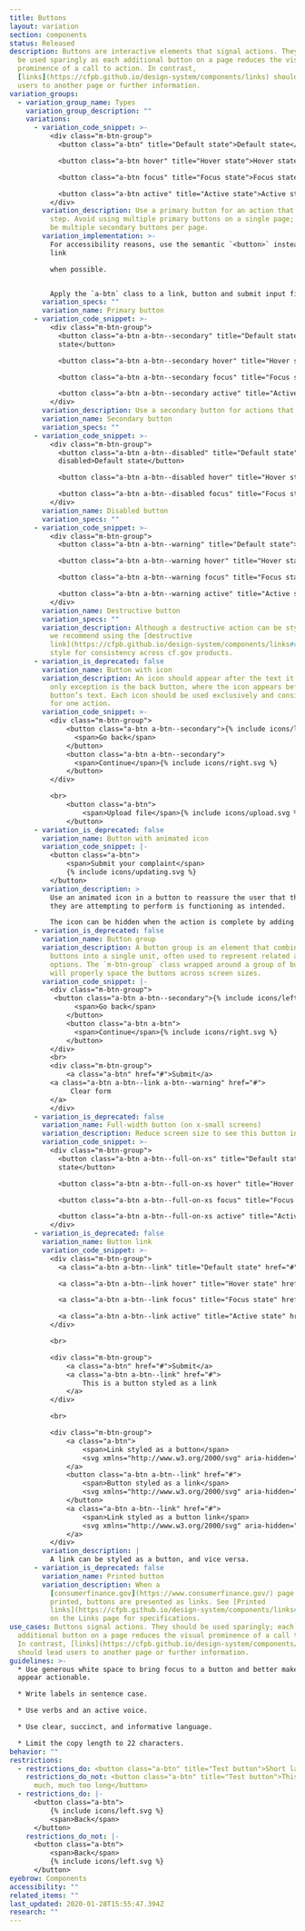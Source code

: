 ```yaml
---
title: Buttons
layout: variation
section: components
status: Released
description: Buttons are interactive elements that signal actions. They should
  be used sparingly as each additional button on a page reduces the visual
  prominence of a call to action. In contrast,
  [links](https://cfpb.github.io/design-system/components/links) should lead
  users to another page or further information.
variation_groups:
  - variation_group_name: Types
    variation_group_description: ""
    variations:
      - variation_code_snippet: >-
          <div class="m-btn-group">
            <button class="a-btn" title="Default state">Default state</button>

            <button class="a-btn hover" title="Hover state">Hover state</button>

            <button class="a-btn focus" title="Focus state">Focus state</button>

            <button class="a-btn active" title="Active state">Active state</button>
          </div>
        variation_description: Use a primary button for an action that goes to the next
          step. Avoid using multiple primary buttons on a single page; there can
          be multiple secondary buttons per page.
        variation_implementation: >-
          For accessibility reasons, use the semantic `<button>` instead of a
          link

          when possible.


          Apply the `a-btn` class to a link, button and submit input field to receive the atomic button styles. For more information, see [cf.gov refresh documentation on atomic styles](https://cfpb.github.io/consumerfinance.gov/atomic-structure/).
        variation_specs: ""
        variation_name: Primary button
      - variation_code_snippet: >-
          <div class="m-btn-group">
            <button class="a-btn a-btn--secondary" title="Default state">Default
            state</button>

            <button class="a-btn a-btn--secondary hover" title="Hover state">Hover state</button>

            <button class="a-btn a-btn--secondary focus" title="Focus state">Focus state</button>

            <button class="a-btn a-btn--secondary active" title="Active state">Active state</button>
          </div>
        variation_description: Use a secondary button for actions that happen on the current page.
        variation_name: Secondary button
        variation_specs: ""
      - variation_code_snippet: >-
          <div class="m-btn-group">
            <button class="a-btn a-btn--disabled" title="Default state"
            disabled>Default state</button>

            <button class="a-btn a-btn--disabled hover" title="Hover state" disabled>Hover state</button>

            <button class="a-btn a-btn--disabled focus" title="Focus state" disabled>Focus state</button>
          </div>
        variation_name: Disabled button
        variation_specs: ""
      - variation_code_snippet: >-
          <div class="m-btn-group">
            <button class="a-btn a-btn--warning" title="Default state">Default state</button>

            <button class="a-btn a-btn--warning hover" title="Hover state">Hover state</button>

            <button class="a-btn a-btn--warning focus" title="Focus state">Focus state</button>

            <button class="a-btn a-btn--warning active" title="Active state">Active state</button>
          </div>
        variation_name: Destructive button
        variation_specs: ""
        variation_description: Although a destructive action can be styled as a button,
          we recommend using the [destructive
          link](https://cfpb.github.io/design-system/components/links#destructive-link)
          style for consistency across cf.gov products.
      - variation_is_deprecated: false
        variation_name: Button with icon
        variation_description: An icon should appear after the text it represents. The
          only exception is the back button, where the icon appears before the
          button’s text. Each icon should be used exclusively and consistently
          for one action.
        variation_code_snippet: >-
          <div class="m-btn-group">
              <button class="a-btn a-btn--secondary">{% include icons/left.svg %}
                <span>Go back</span>
              </button>
              <button class="a-btn a-btn--secondary">
                <span>Continue</span>{% include icons/right.svg %}
              </button>
          </div>

          <br>
              <button class="a-btn">
                  <span>Upload file</span>{% include icons/upload.svg %}
              </button>
      - variation_is_deprecated: false
        variation_name: Button with animated icon
        variation_code_snippet: |-
          <button class="a-btn">
              <span>Submit your complaint</span>
              {% include icons/updating.svg %}
          </button>
        variation_description: >
          Use an animated icon in a button to reassure the user that the action
          they are attempting to perform is functioning as intended.

          The icon can be hidden when the action is complete by adding the `a-btn--hide-icon` class to the button.
      - variation_is_deprecated: false
        variation_name: Button group
        variation_description: A button group is an element that combines multiple
          buttons into a single unit, often used to represent related actions or
          options. The `m-btn-group` class wrapped around a group of buttons
          will properly space the buttons across screen sizes.
        variation_code_snippet: |-
          <div class="m-btn-group">
           <button class="a-btn a-btn--secondary">{% include icons/left.svg %}
                <span>Go back</span>
              </button>
              <button class="a-btn a-btn">
                <span>Continue</span>{% include icons/right.svg %}
              </button>
          </div>
          <br>
          <div class="m-btn-group">
              <a class="a-btn" href="#">Submit</a>
          <a class="a-btn a-btn--link a-btn--warning" href="#">
               Clear form
          </a>
          </div>
      - variation_is_deprecated: false
        variation_name: Full-width button (on x-small screens)
        variation_description: Reduce screen size to see this button in action.
        variation_code_snippet: >-
          <div class="m-btn-group">
            <button class="a-btn a-btn--full-on-xs" title="Default state">Default
            state</button>

            <button class="a-btn a-btn--full-on-xs hover" title="Hover state">Hover state</button>

            <button class="a-btn a-btn--full-on-xs focus" title="Focus state">Focus state</button>

            <button class="a-btn a-btn--full-on-xs active" title="Active state">Active state</button>
          </div>
      - variation_is_deprecated: false
        variation_name: Button link
        variation_code_snippet: >-
          <div class="m-btn-group">
            <a class="a-btn a-btn--link" title="Default state" href="#">Default state</button>

            <a class="a-btn a-btn--link hover" title="Hover state" href="#">Hover state</button>

            <a class="a-btn a-btn--link focus" title="Focus state" href="#">Focus state</button>

            <a class="a-btn a-btn--link active" title="Active state" href="#">Active state</button>
          </div>

          <br>

          <div class="m-btn-group">
              <a class="a-btn" href="#">Submit</a>
              <a class="a-btn a-btn--link" href="#">
                  This is a button styled as a link
              </a>
          </div>

          <br>

          <div class="m-btn-group">
              <a class="a-btn">
                  <span>Link styled as a button</span>
                  <svg xmlns="http://www.w3.org/2000/svg" aria-hidden="true" class="cf-icon-svg cf-icon-svg--download" viewBox="0 0 12 19"><path d="M11.16 16.153a.477.477 0 0 1-.476.475H1.316a.476.476 0 0 1-.475-.475V3.046a.476.476 0 0 1 .475-.475h6.95l2.893 2.893zm-1.11-9.925H8.059a.575.575 0 0 1-.574-.573V3.679H1.95v11.84h8.102zm-1.234 5.604L6.388 14.26a.554.554 0 0 1-.784 0l-2.428-2.428a.554.554 0 1 1 .783-.784l1.483 1.482V7.41a.554.554 0 1 1 1.108 0v5.12l1.482-1.482a.554.554 0 0 1 .784.783z"></path></svg>
              </a>
              <button class="a-btn a-btn--link" href="#">
                  <span>Button styled as a link</span>
                  <svg xmlns="http://www.w3.org/2000/svg" aria-hidden="true" class="cf-icon-svg cf-icon-svg--download" viewBox="0 0 12 19"><path d="M11.16 16.153a.477.477 0 0 1-.476.475H1.316a.476.476 0 0 1-.475-.475V3.046a.476.476 0 0 1 .475-.475h6.95l2.893 2.893zm-1.11-9.925H8.059a.575.575 0 0 1-.574-.573V3.679H1.95v11.84h8.102zm-1.234 5.604L6.388 14.26a.554.554 0 0 1-.784 0l-2.428-2.428a.554.554 0 1 1 .783-.784l1.483 1.482V7.41a.554.554 0 1 1 1.108 0v5.12l1.482-1.482a.554.554 0 0 1 .784.783z"></path></svg>
              </button>
              <a class="a-btn a-btn--link" href="#">
                  <span>Link styled as a button link</span>
                  <svg xmlns="http://www.w3.org/2000/svg" aria-hidden="true" class="cf-icon-svg cf-icon-svg--external-link" viewBox="0 0 14 19"><path d="M13.017 3.622v4.6a.554.554 0 0 1-1.108 0V4.96L9.747 7.122a1.7 1.7 0 0 1 .13.646v5.57A1.664 1.664 0 0 1 8.215 15h-5.57a1.664 1.664 0 0 1-1.662-1.663v-5.57a1.664 1.664 0 0 1 1.662-1.662h5.57A1.65 1.65 0 0 1 9 6.302l2.126-2.126H7.863a.554.554 0 1 1 0-1.108h4.6a.554.554 0 0 1 .554.554M8.77 8.1l-2.844 2.844a.554.554 0 0 1-.784-.783l2.947-2.948H2.645a.555.555 0 0 0-.554.555v5.57a.555.555 0 0 0 .554.553h5.57a.555.555 0 0 0 .554-.554z"></path></svg>
              </a>
          </div>
        variation_description: |
          A link can be styled as a button, and vice versa.
      - variation_is_deprecated: false
        variation_name: Printed button
        variation_description: When a
          [consumerfinance.gov](https://www.consumerfinance.gov/) page is
          printed, buttons are presented as links. See [Printed
          links](https://cfpb.github.io/design-system/components/links#printed-links)
          on the Links page for specifications.
use_cases: Buttons signal actions. They should be used sparingly; each
  additional button on a page reduces the visual prominence of a call to action.
  In contrast, [links](https://cfpb.github.io/design-system/components/links)
  should lead users to another page or further information.
guidelines: >-
  * Use generous white space to bring focus to a button and better make it
  appear actionable.

  * Write labels in sentence case.

  * Use verbs and an active voice.

  * Use clear, succinct, and informative language.

  * Limit the copy length to 22 characters.
behavior: ""
restrictions:
  - restrictions_do: <button class="a-btn" title="Test button">Short label</button>
    restrictions_do_not: <button class="a-btn" title="Test button">This label is
      much, much too long</button>
  - restrictions_do: |-
      <button class="a-btn">
          {% include icons/left.svg %}
          <span>Back</span>
      </button>
    restrictions_do_not: |-
      <button class="a-btn">
          <span>Back</span>
          {% include icons/left.svg %}
      </button>
eyebrow: Components
accessibility: ""
related_items: ""
last_updated: 2020-01-28T15:55:47.394Z
research: ""
---
```

